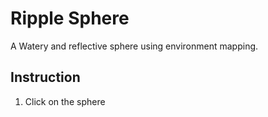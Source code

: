 # Ripple Sphere

A Watery and reflective sphere using environment mapping.

## Instruction
1. Click on the sphere
